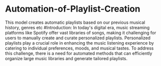 # Automation-of-Playlist-Creation
This model creates automatic playlists based on our previous musical history, genres etc
#Introduction:
           In today's digital era, music streaming platforms like Spotify offer vast libraries of songs, making it challenging for users to manually create and curate personalized playlists. Personalized playlists play a crucial role in enhancing the music listening experience by catering to individual preferences, moods, and musical tastes. To address this challenge, there is a need for automated methods that can efficiently organize large music libraries and generate tailored playlists.

